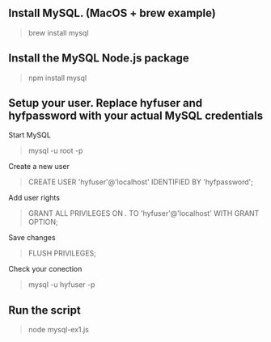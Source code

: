 ## Install MySQL. (MacOS + brew example) 
>brew install mysql

## Install the MySQL Node.js package
>npm install mysql

## Setup your user. Replace hyfuser and hyfpassword with your actual MySQL credentials
Start MySQL
>mysql -u root -p

Create a new user
>CREATE USER 'hyfuser'@'localhost' IDENTIFIED BY 'hyfpassword';

Add user rights
>GRANT ALL PRIVILEGES ON *.* TO 'hyfuser'@'localhost' WITH GRANT OPTION;

Save changes
>FLUSH PRIVILEGES;

Check your conection
>mysql -u hyfuser -p

## Run the script
>node mysql-ex1.js